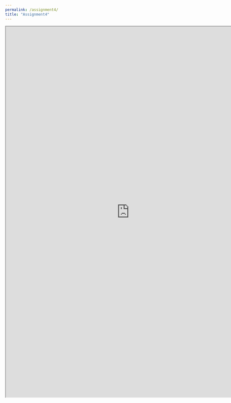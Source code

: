 ```yaml
---
permalink: /assignment4/
title: "Assignment4"
---
```



<iframe src="https://docs.google.com/document/d/e/2PACX-1vRraZjtnzp-alFXqKf5UZ1Hvtwaufk3BAIQraUmYRKapdSWfOwGfPeTCQEHlWNOjfAjsNZTqDSbuHji/pub?embedded=true" width="800" height="1200"></iframe>